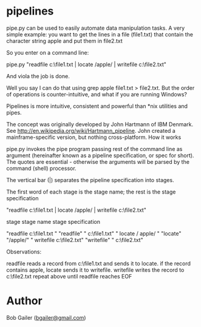 pipelines
=========
pipe.py can be used to easily automate data manipulation tasks. A very simple example: you want to get the lines in a file (file1.txt) that contain the character string apple and put them in file2.txt

So you enter on a command line:

pipe.py "readfile c:\file1.txt | locate /apple/ | writefile c:\file2.txt"

And viola the job is done.

Well you say I can do that using grep apple file1.txt > file2.txt. But the order of operations is counter-intuitive, and what if you are running Windows?

Pipelines is more intuitive, consistent and powerful than *nix utilities and pipes.

The concept was originally developed by John Hartmann of IBM Denmark. See http://en.wikipedia.org/wiki/Hartmann_pipeline. John created a mainframe-specific version, but nothing cross-platform.
How it works

pipe.py invokes the pipe program passing rest of the command line as argument (hereinafter known as a pipeline specification, or spec for short). The quotes are essential - otherwise the arguments will be parsed by the command (shell) processor.

The vertical bar (|) separates the pipeline specification into stages.

The first word of each stage is the stage name; the rest is the stage specification

"readfile c:\file1.txt | locate /apple/ | writefile c:\file2.txt"

stage stage name stage specification

"readfile c:\file1.txt " "readfile" " c:\file1.txt"
" locate / apple/ " "locate" "/apple/"
" writefile c:\file2.txt" "writefile" " c:\file2.txt"

Observations:

readfile reads a record from c:\file1.txt and sends it to locate.
if the record contains apple, locate sends it to writefile.
writefile writes the record to c:\file2.txt
repeat above until readfile reaches EOF 

Author
======
Bob Gailer (bgailer@gmail.com)

